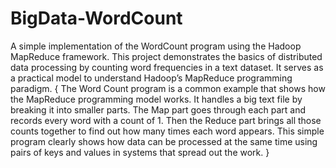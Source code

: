 # BigData-WordCount
A simple implementation of the WordCount program using the Hadoop MapReduce framework. This project demonstrates the basics of distributed data processing by counting word frequencies in a text dataset. It serves as a practical model to understand Hadoop’s MapReduce programming paradigm.
{
The Word Count program is a common example that shows how the MapReduce programming model works. It handles a big text file by breaking it into smaller parts. The Map part goes through each part and records every word with a count of 1. Then the Reduce part brings all those counts together to find out how many times each word appears. This simple program clearly shows how data can be processed at the same time using pairs of keys and values in systems that spread out the work.
}
